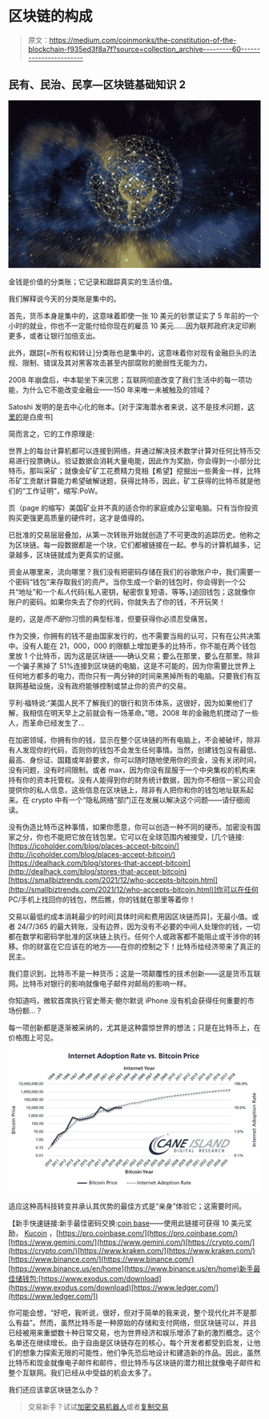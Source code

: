 # 区块链的构成

> 原文：<https://medium.com/coinmonks/the-constitution-of-the-blockchain-f935ed3f8a7f?source=collection_archive---------60----------------------->

## 民有、民治、民享—区块链基础知识 2

![](img/4f754c4e01882cbad282ac9413ee5749.png)

金钱是价值的分类账；它记录和跟踪真实的生活价值。

我们解释说今天的分类账是集中的。

首先，货币本身是集中的，这意味着即使一张 10 美元的钞票证实了 5 年前的一个小时的就业，你也不一定能付给你现在的雇员 10 美元……因为联邦政府决定印刷更多，或者让银行加倍支出。

此外，跟踪[=所有权和转让]分类账也是集中的，这意味着你对现有金融巨头的法规、限制、错误及其对黑客攻击甚至内部腐败的脆弱性无能为力。

2008 年崩盘后，中本聪坐下来沉思；互联网彻底改变了我们生活中的每一项功能，为什么它不能改变金融业——150 年来唯一未被触及的领域？

Satoshi 发明的是去中心化的账本。[对于深海潜水者来说，这不是技术问题，[这里的](https://bitcoin.org/bitcoin.pdf)是白皮书]

简而言之，它的工作原理是:

世界上的每台计算机都可以连接到网络，并通过解决技术数学计算对任何比特币交易进行投票确认。验证数据会消耗大量电能，因此作为奖励，你会得到一小部分比特币。那叫采矿；就像金矿矿工花费精力竞相【希望】挖掘出一些黄金一样，比特币矿工贡献计算能力希望破解谜题，获得比特币，因此，矿工获得的比特币就是他们的“工作证明”，缩写:PoW。

页（page 的缩写）美国矿业并不真的适合你的家庭或办公室电脑。只有当你投资购买更强更高质量的硬件时，这才是值得的。

已批准的交易层层叠加，从第一次转账开始就创造了不可更改的追踪历史。他称之为区块链。每一段数据都是一个块，它们都被链接在一起。参与的计算机越多，记录越多，区块链就成为更真实的证据。

资金从哪里来，流向哪里？我们没有把密码存储在我们的谷歌账户中，我们需要一个密码“钱包”来存取我们的资产。当你生成一个新的钱包时，你会得到一个公共“地址”和一个*私人*代码{私人密钥，秘密恢复短语，等等。}追回钱包；这就像你账户的密码。如果你失去了你的代码，你就失去了你的钱，不开玩笑！

是的，这是*而不是*你习惯的典型标准，但要获得你必须忍受痛苦。

作为交换，你拥有的钱不是由国家发行的，也不需要当局的认可，只有在公共决策中。没有人能在 21，000，000 的限额上增加更多的比特币，你不能在两个钱包里放 1 个比特币，因为这是区块链——确认交易；要么在那里，要么在那里。除非一个骗子黑掉了 51%连接到区块链的电脑，这是不可能的，因为你需要比世界上任何地方都多的电力，而你只有一两分钟的时间来黑掉所有的电脑。只要我们有互联网基础设施，没有政府能够控制或禁止你的资产的交易。

亨利·福特说:“美国人民不了解我们的银行和货币体系，这很好，因为如果他们了解，我相信在明天早上之前就会有一场革命。”嗯，2008 年的金融危机搅动了一些人，而革命已经发生了…

在加密领域，你拥有你的钱，显示在整个区块链的所有电脑上，不会被破坏，除非有人发现你的代码，否则你的钱包不会发生任何事情。当然，创建钱包没有最低、最高、身份证、国籍或年龄要求，你可以随时随地使用你的资金，没有关闭时间，没有问题，没有时间限制。或者 max，因为你没有屈服于一个中央集权的机构来持有你的资本托管权。没有人能得到你的财务统计数据，因为你不相信一家公司会提供你的私人信息，这些信息在区块链上，除非有人把你和你的钱包地址联系起来。在 crypto 中有一个“隐私网络”部门正在发展以解决这个问题——请仔细阅读。

没有伪造比特币这种事情，如果你愿意，你可以创造一种不同的硬币。加密没有国家之分，你也不能把它放在钱包里。它可以在全球范围内被接受，[几个链接:[https://icoholder.com/blog/places-accept-bitcoin/](http://icoholder.com/blog/places-accept-bitcoin/)[https://dealhack.com/blog/stores-that-accept-bitcoin](http://dealhack.com/blog/stores-that-accept-bitcoin)[https://smallbiztrends.com/2021/12/who-accepts-bitcoin.html](http://smallbiztrends.com/2021/12/who-accepts-bitcoin.html)]你可以在任何 PC/手机上找回你的钱包，然后瞧，你的钱就在那里等着你！

交易以最低的成本消耗最少的时间[具体时间和费用因区块链而异]，无最小值。或者 24/7/365 的最大转账，没有边界，因为没有不必要的中间人处理你的钱，一切都在数学和密码学批准的区块链上执行。任何个人或政客都不能阻止或干涉你的转移。你的财富在它应该在的地方——在你的控制之下！比特币给经济带来了真正的民主。

我们意识到，比特币不是一种货币；这是一项颠覆性的技术创新——这是货币互联网。比特币对银行的影响就像电子邮件对邮局的影响一样。

你知道吗，微软首席执行官史蒂夫·鲍尔默说 iPhone 没有机会获得任何重要的市场份额…？

每一项创新都是逐渐被采纳的，尤其是这种震惊世界的想法；只是在比特币上，在价格图上可见。

![](img/0ac8a11e355ba0678a4e0eb6450c45a0.png)

适应这种高科技转变并承认其优势的最佳方式是“亲身”体验它；这需要时间。

【新手快速链接:新手最佳密码交换:[coin base](https://coinbase.com/join/ruttne_z)——使用此链接可获得 10 美元奖励， [Kucoin](https://www.kucoin.com/ucenter/signup?rcode=rJZ2FP6) ，[https://pro.coinbase.com/](https://pro.coinbase.com/)[https://www.gemini.com/](https://www.gemini.com/)[https://crypto.com/](https://crypto.com/)[https://www.kraken.com/](https://www.kraken.com/)[https://www.binance.com/](https://www.binance.com/)[https://www.binance.us/en/home](https://www.binance.us/en/home)新手最佳储钱包:[https://www.exodus.com/download](https://www.exodus.com/download)[https://www.ledger.com/](https://www.ledger.com/])

你可能会想，“好吧，我听说，很好，但对于简单的我来说，整个现代化并不是那么有益”。然而，虽然比特币是一种原始的存储和支付网络，但区块链可以，并且已经被用来重塑数十种日常交易，也为世界经济和娱乐增添了新的激烈概念。这个名单还在继续增长。由于自由是区块链存在的核心，每个开发者都受到启发，让他们的想象力探索无限的可能性，他们争先恐后地设计和建造新的作品。因此，虽然比特币和现金就像电子邮件和邮件，但比特币与区块链的潜力相比就像电子邮件和整个互联网。我们已经从中受益的机会太多了。

我们还应该拿区块链怎么办？

> 交易新手？试试[加密交易机器人](/coinmonks/crypto-trading-bot-c2ffce8acb2a)或者[复制交易](/coinmonks/top-10-crypto-copy-trading-platforms-for-beginners-d0c37c7d698c)